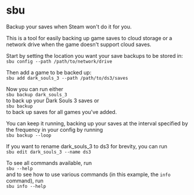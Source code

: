 # sbu
Backup your saves when Steam won't do it for you.

This is a tool for easily backing up game saves to cloud storage or a network drive when the game doesn't support cloud saves.

Start by setting the location you want your save backups to be stored in:  
`sbu config --path /path/to/network/drive`

Then add a game to be backed up:  
`sbu add dark_souls_3 --path /path/to/ds3/saves`

Now you can run either  
`sbu backup dark_souls_3`  
to back up your Dark Souls 3 saves or  
`sbu backup`  
to back up saves for all games you've added.

You can keep it running, backing up your saves at the interval specified by the frequency in your config by running  
`sbu backup --loop`

If you want to rename dark_souls_3 to ds3 for brevity, you can run  
`sbu edit dark_souls_3 --name ds3`

To see all commands available, run  
`sbu --help`  
and to see how to use various commands (in this example, the `info` command), run  
`sbu info --help`
